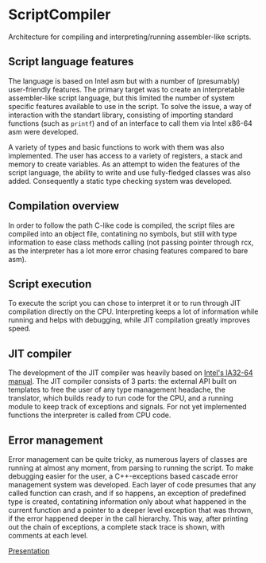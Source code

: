 # ScriptCompiler

Architecture for compiling and interpreting/running assembler-like scripts.

## Script language features
The language is based on Intel asm but with a number of (presumably) user-friendly features.
The primary target was to create an interpretable assembler-like script language, but this limited the number of 
system specific features available to use in the script. To solve the issue, a way of interaction with the standart library,
consisting of importing standard functions (such as `printf`) and of an interface to call them via Intel x86-64 asm were developed.

A variety of types and basic functions to work with them was also implemented. 
The user has access to a variety of registers, a stack and memory to create variables.
As an attempt to widen the features of the script language, the ability to write and use fully-fledged classes was also added.
Consequently a static type checking system was developed.

## Compilation overview
In order to follow the path C-like code is compiled, the script files are compiled into an object file, contatining no symbols, 
but still with type information to ease class methods calling (not passing pointer through rcx, as the interpreter has a lot more error chasing features compared to bare asm).

## Script execution
To execute the script you can chose to interpret it or to run through JIT compilation directly on the CPU.
Interpreting keeps a lot of information while running and helps with debugging, while JIT compilation greatly improves speed.

## JIT compiler
The development of the JIT compiler was heavily based on [Intel's IA32-64 manual](https://software.intel.com/en-us/download/intel-64-and-ia-32-architectures-sdm-combined-volumes-1-2a-2b-2c-2d-3a-3b-3c-3d-and-4).
The JIT compiler consists of 3 parts: the external API built on templates to free the user of any type management headache, the translator, 
which builds ready to run code for the CPU, and a running module to keep track of exceptions and signals.
For not yet implemented functions the interpreter is called from CPU code.

## Error management 
Error management can be quite tricky, as numerous layers of classes are running at almost any moment, from parsing to running the script. 
To make debugging easier for the user, a C++-exceptions based cascade error management system was developed. Each layer of code presumes
that any called function can crash, and if so happens, an exception of predefined type is created, contatining information only 
about what happened in the current function and a pointer to a deeper level exception that was thrown, if the error happened deeper in the call hierarchy. 
This way, after printing out the chain of exceptions, a complete stack trace is shown, with comments at each level.

[Presentation](https://www.dropbox.com/s/k72qhwevmqwre52/JIT.pdf?dl=0)
